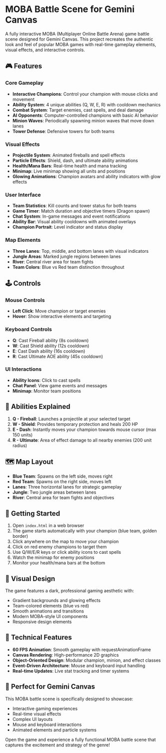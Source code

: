 # MOBA Battle Scene for Gemini Canvas

A fully interactive MOBA (Multiplayer Online Battle Arena) game battle scene designed for Gemini Canvas. This project recreates the authentic look and feel of popular MOBA games with real-time gameplay elements, visual effects, and interactive controls.

## 🎮 Features

### Core Gameplay
- **Interactive Champions**: Control your champion with mouse clicks and movement
- **Ability System**: 4 unique abilities (Q, W, E, R) with cooldown mechanics
- **Combat System**: Target enemies, cast spells, and deal damage
- **AI Opponents**: Computer-controlled champions with basic AI behavior
- **Minion Waves**: Periodically spawning minion waves that move down lanes
- **Tower Defense**: Defensive towers for both teams

### Visual Effects
- **Projectile System**: Animated fireballs and spell effects
- **Particle Effects**: Shield, dash, and ultimate ability animations
- **Health/Mana Bars**: Real-time health and mana tracking
- **Minimap**: Live minimap showing all units and positions
- **Glowing Animations**: Champion avatars and ability indicators with glow effects

### User Interface
- **Team Statistics**: Kill counts and tower status for both teams
- **Game Timer**: Match duration and objective timers (Dragon spawn)
- **Chat System**: In-game messages and event notifications
- **Ability Bar**: Visual ability cooldowns with animated overlays
- **Champion Portrait**: Level indicator and status display

### Map Elements
- **Three Lanes**: Top, middle, and bottom lanes with visual indicators
- **Jungle Areas**: Marked jungle regions between lanes
- **River**: Central river area for team fights
- **Team Colors**: Blue vs Red team distinction throughout

## 🕹️ Controls

### Mouse Controls
- **Left Click**: Move champion or target enemies
- **Hover**: Show interactive elements and targeting

### Keyboard Controls
- **Q**: Cast Fireball ability (8s cooldown)
- **W**: Cast Shield ability (12s cooldown) 
- **E**: Cast Dash ability (16s cooldown)
- **R**: Cast Ultimate AOE ability (45s cooldown)

### UI Interactions
- **Ability Icons**: Click to cast spells
- **Chat Panel**: View game events and messages
- **Minimap**: Monitor team positions

## 🎯 Abilities Explained

1. **Q - Fireball**: Launches a projectile at your selected target
2. **W - Shield**: Provides temporary protection and heals 200 HP
3. **E - Dash**: Instantly moves your champion towards mouse cursor (max 150 units)
4. **R - Ultimate**: Area of effect damage to all nearby enemies (200 unit radius)

## 🗺️ Map Layout

- **Blue Team**: Spawns on the left side, moves right
- **Red Team**: Spawns on the right side, moves left
- **Lanes**: Three horizontal lanes for strategic gameplay
- **Jungle**: Two jungle areas between lanes
- **River**: Central area for team fights and objectives

## 🚀 Getting Started

1. Open `index.html` in a web browser
2. The game starts automatically with your champion (blue team, golden border)
3. Click anywhere on the map to move your champion
4. Click on red enemy champions to target them
5. Use Q/W/E/R keys or click ability icons to cast spells
6. Watch the minimap for enemy positions
7. Monitor your health/mana bars at the bottom

## 🎨 Visual Design

The game features a dark, professional gaming aesthetic with:
- Gradient backgrounds and glowing effects
- Team-colored elements (blue vs red)
- Smooth animations and transitions
- Modern MOBA-style UI components
- Responsive design elements

## 🔧 Technical Features

- **60 FPS Animation**: Smooth gameplay with requestAnimationFrame
- **Canvas Rendering**: High-performance 2D graphics
- **Object-Oriented Design**: Modular champion, minion, and effect classes
- **Event-Driven Architecture**: Mouse and keyboard input handling
- **Real-time Updates**: Live stat tracking and timer systems

## 🌟 Perfect for Gemini Canvas

This MOBA battle scene is specifically designed to showcase:
- Interactive gaming experiences
- Real-time visual effects
- Complex UI layouts
- Mouse and keyboard interactions
- Animated elements and particle systems

Open the game and experience a fully functional MOBA battle scene that captures the excitement and strategy of the genre!